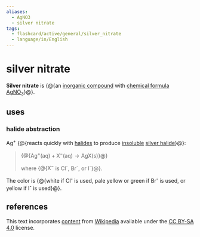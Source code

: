 ```yaml
---
aliases:
  - AgNO3
  - silver nitrate
tags:
  - flashcard/active/general/silver_nitrate
  - language/in/English
---
```


# silver nitrate

__Silver nitrate__ is {@{an [inorganic compound](inorganic%20compound.md) with [chemical formula](chemical%20formula.md) [Ag](silver.md)[NO<sub>3</sub>](nitrate.md)}@}.

## uses

### halide abstraction

Ag<sup>+</sup> {@{reacts quickly with [halides](halide.md) to produce [insoluble](solubility.md) [silver halide](silver%20halide.md)}@}:

> {@{$\text{Ag}^+\text{(aq)}+\text{X}^-\text{(aq)}\rightarrow\text{AgX(s)}$}@}
>
> where {@{$\text{X}^-$ is Cl<sup>-</sup>, Br<sup>-</sup>, or I<sup>-</sup>}@}.

The color is {@{white if Cl<sup>-</sup> is used, pale yellow or green if Br<sup>-</sup> is used, or yellow if I<sup>-</sup> is used}@}.

## references

This text incorporates [content](https://en.wikipedia.org/wiki/silver_nitrate) from [Wikipedia](Wikipedia.md) available under the [CC BY-SA 4.0](https://creativecommons.org/licenses/by-sa/4.0/) license.
